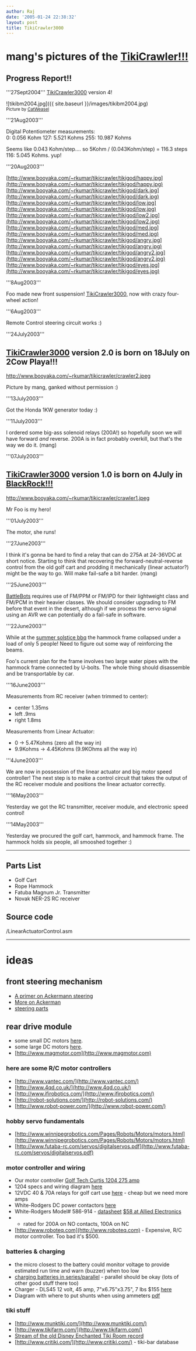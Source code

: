 ```yaml
---
author: Raj
date: '2005-01-24 22:38:32'
layout: post
title: TikiCrawler3000
---
```


# mang's pictures of the [TikiCrawler!!!](TikiCrawler!!!.html)

## Progress Report!!

'''27Sept2004'''
[TikiCrawler3000](TikiCrawler3000.html) version 4!


![tikibm2004.jpg]({{ site.baseurl }}/images/tikibm2004.jpg)
<br><small>Picture by [CatWeasel</small>](CatWeasel</small>.html)


'''21Aug2003'''

Digital Potentiometer measurements:<br>
   0:  0.056 Kohm
    127:  5.521 Kohms
    255: 10.987 Kohms

Seems like 0.043 Kohm/step....  so 5Kohm / (0.043Kohm/step) = 116.3 steps
    116:  5.045 Kohms. yup!

'''20Aug2003'''

[http://www.booyaka.com/~rkumar/tikicrawler/tikigod/happy.jpg](http://www.booyaka.com/~rkumar/tikicrawler/tikigod/happy.jpg)
[http://www.booyaka.com/~rkumar/tikicrawler/tikigod/dark.jpg](http://www.booyaka.com/~rkumar/tikicrawler/tikigod/dark.jpg)
[http://www.booyaka.com/~rkumar/tikicrawler/tikigod/low.jpg](http://www.booyaka.com/~rkumar/tikicrawler/tikigod/low.jpg)
[http://www.booyaka.com/~rkumar/tikicrawler/tikigod/low2.jpg](http://www.booyaka.com/~rkumar/tikicrawler/tikigod/low2.jpg)
[http://www.booyaka.com/~rkumar/tikicrawler/tikigod/med.jpg](http://www.booyaka.com/~rkumar/tikicrawler/tikigod/med.jpg)
[http://www.booyaka.com/~rkumar/tikicrawler/tikigod/angry.jpg](http://www.booyaka.com/~rkumar/tikicrawler/tikigod/angry.jpg)
[http://www.booyaka.com/~rkumar/tikicrawler/tikigod/angry2.jpg](http://www.booyaka.com/~rkumar/tikicrawler/tikigod/angry2.jpg)
[http://www.booyaka.com/~rkumar/tikicrawler/tikigod/eyes.jpg](http://www.booyaka.com/~rkumar/tikicrawler/tikigod/eyes.jpg)


'''8Aug2003'''

Foo made new front suspension! [TikiCrawler3000,](TikiCrawler3000,.html) now with crazy four-wheel action!


'''6Aug2003'''

Remote Control steering circuit works :)


'''24July2003'''

## [TikiCrawler3000](TikiCrawler3000.html) version 2.0 is born on 18July on 2Cow Playa!!!
[http://www.booyaka.com/~rkumar/tikicrawler/crawler2.jpeg<br>](http://www.booyaka.com/~rkumar/tikicrawler/crawler2.jpeg<br>)

Picture by mang, ganked without permission :)


'''13July2003'''

Got the Honda 1KW generator today :)


'''11July2003'''

I ordered some big-ass solenoid relays (200A!) so hopefully soon we will have forward <i>and</i> reverse.  200A is in fact probably overkill, but that's the way we do it. (mang)

'''07July2003'''

## [TikiCrawler3000](TikiCrawler3000.html) version 1.0 is born on 4July in [BlackRock!!!](BlackRock!!!.html)
[http://www.booyaka.com/~rkumar/tikicrawler/crawler1.jpeg<br>](http://www.booyaka.com/~rkumar/tikicrawler/crawler1.jpeg<br>)

Mr Foo is my hero!


'''01July2003'''

The motor, she runs!

'''27June2003'''

I think it's gonna be hard to find a relay that can do 275A at 24-36VDC at short notice.  Starting to think that recovering the forward-neutral-reverse control from the old golf cart and prodding it mechanically (linear actuator?) might be the way to go.  Will make fail-safe a bit harder. (mang)

'''25June2003'''

[BattleBots](http://www.battlebots.com/download/BattleBots_Tech_Regs_v3.1.pdf) requires use of FM/PPM or FM/IPD for their lightweight class and FM/PCM in their heavier classes.  We should consider upgrading to FM before that event in the desert, although if we process the servo signal using an AVR we can potentially do a fail-safe in software.

'''22June2003'''

While at the [summer solstice bbq](http://www.subcarrier.org/mang/pics/solsticebbq/) the hammock frame collapsed under a load of only 5 people!  Need to figure out some way of reinforcing the beams.

Foo's current plan for the frame involves two large water pipes with the hammock frame connected by U-bolts.  The whole thing should disassemble and be transportable by car.

'''16June2003'''

Measurements from RC receiver (when trimmed to center):

* center 1.35ms
* left .9ms
* right 1.8ms

Measurements from Linear Actuator:

* 0 -> 5.47Kohms (zero all the way in)
* 9.9Kohms -> 4.45Kohms (9.9KOhms all the way in)

'''4June2003'''

We are now in possession of the linear actuator and big motor speed controller!  The next step is to make a control circuit that takes the output of the RC receiver module and positions the linear actuator correctly.


'''16May2003'''

Yesterday we got the RC transmitter, receiver module, and electronic speed control!


'''14May2003'''

Yesterday we procured the golf cart, hammock, and hammock frame. The hammock holds six people, all smooshed together :)


----
## Parts List

* Golf Cart
* Rope Hammock
* Fatuba Magnum Jr. Transmitter
* Novak NER-2S RC receiver


## Source code
/LinearActuatorControl.asm

-----
# ideas

## front steering mechanism

* [A primer on Ackermann steering](http://www.mech.uq.edu.au/courses/mech3100/chap13/s1.htm)
* [More on Ackerman](http://www.rctek.com/handling/ackerman_steering_principle.html)
* [steering parts](http://www.jackssmallengines.com/gocartparts_index.html)


## rear drive module

* some small DC motors [here](http://www.robotcombat.com/marketplace_motors.html).
* some large DC motors [here](http://www.evparts.com).
* [http://www.magmotor.com](http://www.magmotor.com)

### here are some R/C motor controllers

* [http://www.vantec.com/](http://www.vantec.com/)
* [http://www.4qd.co.uk/](http://www.4qd.co.uk/)
* [http://www.ifirobotics.com/](http://www.ifirobotics.com/)
* [http://robot-solutions.com/](http://robot-solutions.com/)
* [http://www.robot-power.com/](http://www.robot-power.com/)

### hobby servo fundamentals

* [http://www.winnipegrobotics.com/Pages/Robots/Motors/motors.html](http://www.winnipegrobotics.com/Pages/Robots/Motors/motors.html)
* [http://www.futaba-rc.com/servos/digitalservos.pdf](http://www.futaba-rc.com/servos/digitalservos.pdf)


### motor controller and wiring

* Our motor controller [Golf Tech Curtis 1204 275 amp](http://www.golftechonline.com/C1204.asp)
* 1204 specs and wiring diagram [here](http://www.curtisinst.com/Uploads/DataSheets/1204.pdf)
* 12VDC 40 & 70A relays for golf cart use [here](http://www.sourceresearch.com/nte/r51.cfm) - cheap but we need more amps
* White-Rodgers DC power contactors [here](http://www.white-rodgers.com/homeowner/ptech/relays/relay_06.htm)
* White-Rodgers Model# 586-914 - [datasheet](http://www.white-rodgers.com/pdfs/sell_sheets/R-4005web.pdf) [$58 at Allied Electronics](http://www.alliedelec.com/catalog/catalogpages/2002/714.pdf?Catalog=2002&PageNum=714)
* * rated for 200A on NO contacts, 100A on NC
* [http://www.roboteq.com](http://www.roboteq.com) - Expensive, R/C motor controller. Too bad it's $500.

### batteries & charging

* the micro closest to the battery could monitor voltage to provide estimated run time and warn (buzzer) when too low
* [charging batteries in series/parallel](http://batterytender.com/faqs.php/#15) - parallel should be okay (lots of other good stuff there too)
* Charger - DLS45   12 volt,  45 amp, 7"x6.75"x3.75", 7 lbs $155 [here](http://www.kansaswindpower.net/batteries,_chargers.htm)
* Diagram with where to put shunts when using ammeters [pdf](http://www.bluesea.com/Instruction/9878.pdf)

### tiki stuff

* [http://www.munktiki.com/](http://www.munktiki.com/)
* [http://www.tikifarm.com/](http://www.tikifarm.com/)
* [Stream of the old Disney Enchanted Tiki Room record](http://www.whistlingrecords.com/basichip/click_n_play/stream_c.m3u)
* [http://www.critiki.com/](http://www.critiki.com/) - tiki-bar database
